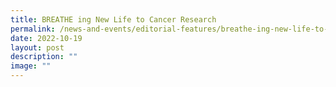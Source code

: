 ```yaml
---
title: BREATHE ing New Life to Cancer Research
permalink: /news-and-events/editorial-features/breathe-ing-new-life-to-cancer-research-how-a-woman-of-science/
date: 2022-10-19
layout: post
description: ""
image: ""
---
```

